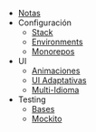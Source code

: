 
- [Notas](README.md)
- Configuración
    - [Stack](setup/stack.md)
    - [Environments](setup/environments.md)
    - [Monorepos](setup/monorepo.md)
- UI
    - [Animaciones](ui/animations/overview.md)
    - [UI Adaptativas](ui/ui-adaptatives.md)
    - [Multi-Idioma](ui/intl.md)
- Testing
    - [Bases](testing/testing.md)
    - [Mockito](testing/mockito.md)
 